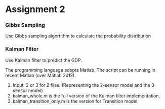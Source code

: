 # Assignment 2

### Gibbs Sampling

Use Gibbs sampling algortithm to calculate the probability distribution

### Kalman Filter

Use Kalman filter to predict the GDP.

The programming language adopts Matlab. The script can be running in recent Matlab (over Matlab 2012).

1. Input: 2 or 3 for 2 files. (Representing the 2-sensor model and the 3-sensor model)
2. kalman_whole.m is the full version of the Kalman filter implementation.
3. kalman_transition_only.m is the version for Transition model 
